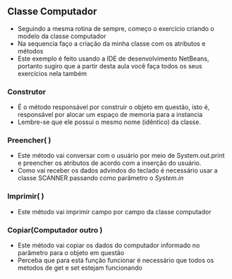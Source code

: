 ## Classe Computador
- Seguindo a mesma rotina de sempre, começo o exercício criando o modelo da classe computador
- Na sequencia faço a criação da minha classe com os atributos e métodos
- Este exemplo é feito usando a IDE de desenvolvimento NetBeans, portanto sugiro que a partir desta aula você faça todos os seus exercícios nela também

### Construtor
- É o método responsável por construir o objeto em questão, isto é, responsável por alocar um espaço de memoria para a instancia
- Lembre-se que ele possui o mesmo nome (idêntico) da classe.

### Preencher( )
- Este método vai conversar com o usuário por meio de System.out.print e preencher os atributos de acordo com a inserção do usuário.
- Como vai receber os dados advindos do teclado é necessário usar a classe SCANNER passando como parâmetro o *System.in*

### Imprimir( )
- Este método vai imprimir campo por campo da classe computador

### Copiar(Computador outro )
- Este método vai copiar os dados do computador informado no parâmetro para o objeto em questão
- Perceba que para está função funcionar é necessário que todos os metodos de get e set estejam funcionando